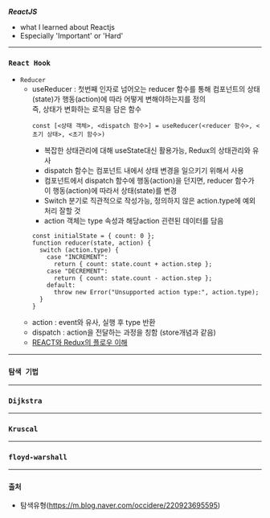 ***ReactJS***
  - what I learned about Reactjs
  - Especially 'Important' or 'Hard'
---------------------------------------
### `React Hook`
- `Reducer`
  - useReducer : 첫번째 인자로 넘어오는 reducer 함수를 통해 컴포넌트의 상태(state)가 행동(action)에 따라 어떻게 변해야하는지를 정의  
                 즉, 상태가 변화하는 로직을 담은 함수 
      ```
      const [<상태 객체>, <dispatch 함수>] = useReducer(<reducer 함수>, <초기 상태>, <초기 함수>)
      ```
      - 복잡한 상태관리에 대해 useState대신 활용가능, Redux의 상태관리와 유사
      - dispatch 함수는 컴포넌트 내에서 상태 변경을 일으키기 위해서 사용
      - 컴포넌트에서 dispatch 함수에 행동(action)을 던지면, reducer 함수가 이 행동(action)에 따라서 상태(state)를 변경
      - Switch 분기로 직관적으로 작성가능, 정의하지 않은 action.type에 예외처리 잘할 것
      - action 객체는 type 속성과 해당action 괸련된 데이터를 담음 
      ```
      const initialState = { count: 0 };
      function reducer(state, action) {
        switch (action.type) {
          case "INCREMENT":
            return { count: state.count + action.step };
          case "DECREMENT":
            return { count: state.count - action.step };
          default:
            throw new Error("Unsupported action type:", action.type);
        }
      }
      ```   
  - action : event와 유사, 실행 후 type 반환
  - dispatch : action을 전달하는 과정을 칭함 (store개념과 같음)
  - [REACT와 Redux의 플로우 이해](https://medium.com/@ca3rot/%EC%95%84%EB%A7%88-%EC%9D%B4%EA%B2%8C-%EC%A0%9C%EC%9D%BC-%EC%9D%B4%ED%95%B4%ED%95%98%EA%B8%B0-%EC%89%AC%EC%9A%B8%EA%B1%B8%EC%9A%94-react-redux-%ED%94%8C%EB%A1%9C%EC%9A%B0%EC%9D%98-%EC%9D%B4%ED%95%B4-1585e911a0a6)      

---------------------------------------
### `탐색 기법`
---------------------------------------
### `Dijkstra` 
---------------------------------------
### `Kruscal`
---------------------------------------
### `floyd-warshall ` 
---------------------------------------
### `출처` 
 - 탐색유형(https://m.blog.naver.com/occidere/220923695595)
    

